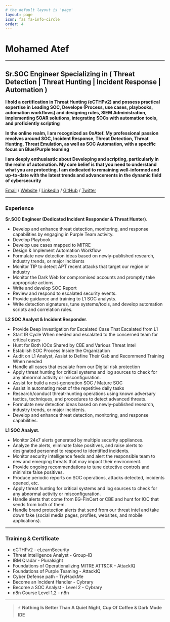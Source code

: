 ```yaml
---
# the default layout is 'page'
layout: page
icon: fas fa-info-circle
order: 4
---
```


# Mohamed Atef

---

## Sr.SOC Engineer Specializing in ( Threat Detection | Threat Hunting | Incident Response | Automation )

**I hold a certification in Threat Hunting (eCTHPv2) and possess practical expertise in Leading SOC, Develope (Process, use cases, playbooks, automation workflows) and designing rules, SIEM Administration, implementing SOAR solutions, integrating SOCs with automation tools, and proficiently scripting**

**In the online realm, I am recognized as 0xAtef. My professional passion revolves around SOC, Incident Response, Threat Detection, Threat Hunting, Threat Emulation, as well as SOC Automation, with a specific focus on Blue/Purple teaming**

**I am deeply enthusiastic about Developing and scripting, particularly in the realm of automation. My core belief is that you need to understand what you are protecting. I am dedicated to remaining well-informed and up-to-date with the latest trends and advancements in the dynamic field of cybersecurity**

[Email](mailto:mohamedatef2970@gmail.com) / [Website](https://0xatef.github.io/0xAtef-CV/) / [LinkedIn](https://www.linkedin.com/in/0xAtef/) / [GitHub](https://github.com/0xAtef/) / [Twitter](https://twitter.com/0xAtef/)

---

### Experience

**Sr.SOC Engineer (Dedicated Incident Responder & Threat Hunter)**.

- Develop and enhance threat detection, monitoring, and response capabilities by engaging in Purple Team activity.
- Develop Playbook
- Develop use cases mapped to MITRE
- Design & Implement Automation Workflow
- Formulate new detection ideas based on newly-published research, industry trends, or major incidents
- Monitor TIP to detect APT recent attacks that target our region or industry
- Monitor the Dark Web for compromised accounts and promptly take appropriate actions.
- Write and develop SOC Report
- Review and respond to escalated security events.
- Provide guidance and training to L1 SOC analysts.
- Write detection signatures, tune systems/tools, and develop automation scripts and correlation rules.

**L2 SOC Analyst & Incident Responder**.

- Provide Deep Investigation for Escalated Case That Escalated from L1
- Start IR Cycle When needed and escalated to the concerned team for critical cases
- Hunt for Both IOCs Shared by CBE and Various Threat Intel
- Establish SOC Process Inside the Organization
- Audit on L1 Analyst, Assist to Define Their Gab and Recommend Training When needed
- Handle all cases that escalate from our Digital risk protection
- Apply threat hunting for critical systems and log sources to check for any abnormal activity or misconfiguration.
- Assist for build a next-generation SOC / Mature SOC
- Assist in automating most of the repetitive daily tasks
- Research/conduct threat-hunting operations using known adversary tactics, techniques, and procedures to detect advanced threats.
- Formulate new detection ideas based on newly-published research, industry trends, or major incidents.
- Develop and enhance threat detection, monitoring, and response capabilities.

**L1 SOC Analyst**.

- Monitor 24x7 alerts generated by multiple security appliances.
- Analyze the alerts, eliminate false positives, and raise alerts to designated personnel to respond to identified incidents.
- Monitor security intelligence feeds and alert the responsible team to new and emerging threats that may impact their environment.
- Provide ongoing recommendations to tune detective controls and minimize false positives.
- Produce periodic reports on SOC operations, attacks detected, incidents opened, etc.
- Apply threat hunting for critical systems and log sources to check for any abnormal activity or misconfiguration.
- Handle alerts that come from EG-FinCert or CBE and hunt for IOC that sends from both of them.
- Handle brand protection alerts that send from our threat intel and take down fake (social media pages, profiles, websites, and mobile applications).

---

### Training & Certificate

- eCTHPv2 - eLearnSecurity
- Threat Intelligence Analyst - Group-IB
- IBM Qradar - Pluralsight
- Foundations of Operationalizing MITRE ATT&CK - AttackIQ
- Foundations of Purple Teaming - AttackIQ
- Cyber Defense path - TryHackMe
- Become an Incident Handler - Cybrary
- Become a SOC Analyst - Level 2 - Cybrary
- n8n Course Level 1,2 - n8n

---

> ⚡ **Nothing Is Better Than A Quiet Night, Cup Of Coffee & Dark Mode IDE**
